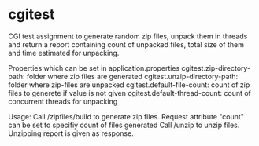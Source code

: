 # cgitest
CGI test assignment to generate random zip files, unpack them in threads and return a report containing count of unpacked files, total size of them and time estimated for unpacking.

Properties which can be set in application.properties
cgitest.zip-directory-path: folder where zip files are generated
cgitest.unzip-directory-path: folder where zip-files are unpacked
cgitest.default-file-count: count of zip files to generete if value is not given
cgitest.default-thread-count: count of concurrent threads for unpacking

Usage:
Call <host>/zipfiles/build to generate zip files. Request attribute "count" can be set to specifiy count of files generated
Call <host>/unzip to unzip files. Unzipping report is given as response.

